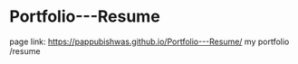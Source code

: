 # Portfolio---Resume
page link: https://pappubishwas.github.io/Portfolio---Resume/
my portfolio /resume
